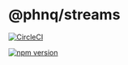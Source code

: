 # @phnq/streams

[![CircleCI](https://circleci.com/gh/pgostovic/streams.svg?style=svg)](https://circleci.com/gh/pgostovic/streams)

[![npm version](https://badge.fury.io/js/%40phnq%2Fstreams.svg)](https://badge.fury.io/js/%40phnq%2Fstreams)
